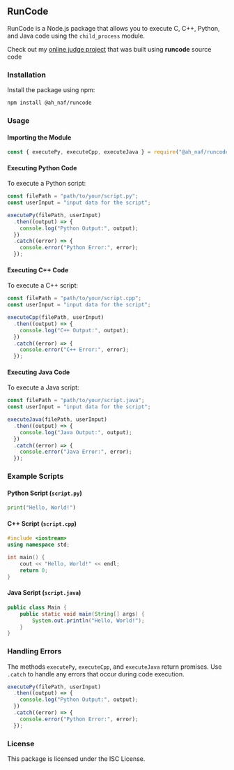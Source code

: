 ## RunCode

RunCode is a Node.js package that allows you to execute C, C++, Python, and Java code using the `child_process` module.

Check out my [online judge project](https://github.com/ah-naf/SimpleOJ) that was built using **runcode** source code

### Installation

Install the package using npm:

```bash
npm install @ah_naf/runcode
```

### Usage

#### Importing the Module

```javascript
const { executePy, executeCpp, executeJava } = require("@ah_naf/runcode");
```

#### Executing Python Code

To execute a Python script:

```javascript
const filePath = "path/to/your/script.py";
const userInput = "input data for the script";

executePy(filePath, userInput)
  .then((output) => {
    console.log("Python Output:", output);
  })
  .catch((error) => {
    console.error("Python Error:", error);
  });
```

#### Executing C++ Code

To execute a C++ script:

```javascript
const filePath = "path/to/your/script.cpp";
const userInput = "input data for the script";

executeCpp(filePath, userInput)
  .then((output) => {
    console.log("C++ Output:", output);
  })
  .catch((error) => {
    console.error("C++ Error:", error);
  });
```

#### Executing Java Code

To execute a Java script:

```javascript
const filePath = "path/to/your/script.java";
const userInput = "input data for the script";

executeJava(filePath, userInput)
  .then((output) => {
    console.log("Java Output:", output);
  })
  .catch((error) => {
    console.error("Java Error:", error);
  });
```

### Example Scripts

#### Python Script (`script.py`)

```python
print("Hello, World!")
```

#### C++ Script (`script.cpp`)

```cpp
#include <iostream>
using namespace std;

int main() {
    cout << "Hello, World!" << endl;
    return 0;
}
```

#### Java Script (`script.java`)

```java
public class Main {
    public static void main(String[] args) {
        System.out.println("Hello, World!");
    }
}
```

### Handling Errors

The methods `executePy`, `executeCpp`, and `executeJava` return promises. Use `.catch` to handle any errors that occur during code execution.

```javascript
executePy(filePath, userInput)
  .then((output) => {
    console.log("Python Output:", output);
  })
  .catch((error) => {
    console.error("Python Error:", error);
  });
```

### License

This package is licensed under the ISC License.

